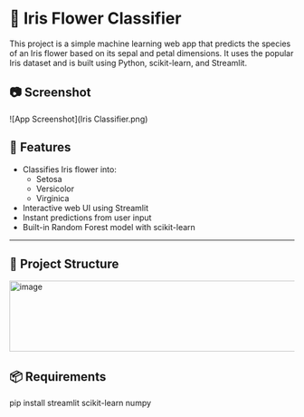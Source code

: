 # 🌸 Iris Flower Classifier

This project is a simple machine learning web app that predicts the species of an Iris flower based on its sepal and petal dimensions. It uses the popular Iris dataset and is built using Python, scikit-learn, and Streamlit.


## 📷 Screenshot
![App Screenshot](Iris Classifier.png)


## 🚀 Features

- Classifies Iris flower into:
  - Setosa
  - Versicolor
  - Virginica
- Interactive web UI using Streamlit
- Instant predictions from user input
- Built-in Random Forest model with scikit-learn

---
## 📁 Project Structure
<img width="698" height="125" alt="image" src="https://github.com/user-attachments/assets/1c674724-9907-4bc7-927c-9be1ac80e660" />

## 📦 Requirements
pip install streamlit scikit-learn numpy
